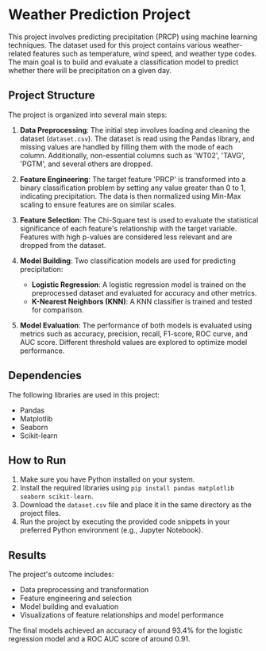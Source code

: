 # Weather Prediction Project

This project involves predicting precipitation (PRCP) using machine learning techniques. The dataset used for this project contains various weather-related features such as temperature, wind speed, and weather type codes. The main goal is to build and evaluate a classification model to predict whether there will be precipitation on a given day.

## Project Structure

The project is organized into several main steps:

1. **Data Preprocessing**: The initial step involves loading and cleaning the dataset (`dataset.csv`). The dataset is read using the Pandas library, and missing values are handled by filling them with the mode of each column. Additionally, non-essential columns such as 'WT02', 'TAVG', 'PGTM', and several others are dropped.

2. **Feature Engineering**: The target feature 'PRCP' is transformed into a binary classification problem by setting any value greater than 0 to 1, indicating precipitation. The data is then normalized using Min-Max scaling to ensure features are on similar scales.

3. **Feature Selection**: The Chi-Square test is used to evaluate the statistical significance of each feature's relationship with the target variable. Features with high p-values are considered less relevant and are dropped from the dataset.

4. **Model Building**: Two classification models are used for predicting precipitation:
   - **Logistic Regression**: A logistic regression model is trained on the preprocessed dataset and evaluated for accuracy and other metrics.
   - **K-Nearest Neighbors (KNN)**: A KNN classifier is trained and tested for comparison.

5. **Model Evaluation**: The performance of both models is evaluated using metrics such as accuracy, precision, recall, F1-score, ROC curve, and AUC score. Different threshold values are explored to optimize model performance.

## Dependencies

The following libraries are used in this project:

- Pandas
- Matplotlib
- Seaborn
- Scikit-learn

## How to Run

1. Make sure you have Python installed on your system.
2. Install the required libraries using `pip install pandas matplotlib seaborn scikit-learn`.
3. Download the `dataset.csv` file and place it in the same directory as the project files.
4. Run the project by executing the provided code snippets in your preferred Python environment (e.g., Jupyter Notebook).

## Results

The project's outcome includes:
- Data preprocessing and transformation
- Feature engineering and selection
- Model building and evaluation
- Visualizations of feature relationships and model performance

The final models achieved an accuracy of around 93.4% for the logistic regression model and a ROC AUC score of around 0.91.
